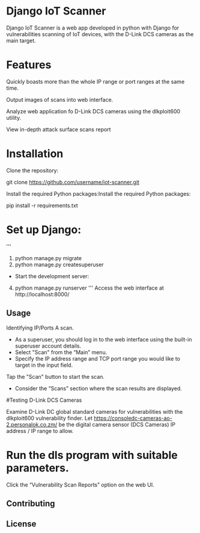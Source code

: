 





# Django IoT Scanner

Django IoT Scanner is a web app developed in python with Django for vulnerabilities scanning of IoT devices, with the D-Link DCS cameras as the main target.


# Features

Quickly boasts more than the whole IP range or port ranges at the same time.

Output images of scans into web interface.

Analyze web application fo D-Link DCS cameras using the dlkploit600 utility.

View in-depth attack surface scans report

# Installation

Clone the repository:


git clone https://github.com/username/iot-scanner.git

Install the required Python packages:Install the required Python packages:

pip install -r requirements.txt

# Set up Django:

'''
1. python manage.py migrate
2. python manage.py createsuperuser
 - Start the development server:
4. python manage.py runserver
'''
Access the web interface at http://localhost:8000/


## Usage

Identifying IP/Ports A scan.

- As a superuser, you should log in to the web interface using the built-in superuser account details.
- Select "Scan" from the “Main” menu.
- Specify the IP address range and TCP port range you would like to target in the input field.

Tap the "Scan" button to start the scan.

- Consider the “Scans” section where the scan results are displayed.

#Testing D-Link DCS Cameras

Examine D-Link DC global standard cameras for vulnerabilities with the dlkploit600 vulnerability finder.
Let https://consoledc-cameras-ao-2.personalok.co.zm/ be the digital camera sensor (DCS Cameras) IP address / IP range to allow.

# Run the dls program with suitable parameters.


Click the “Vulnerability Scan Reports” option on the web UI.


## Contributing

## License







